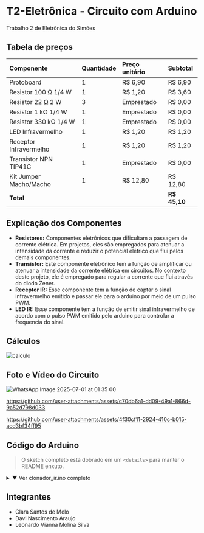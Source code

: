 # T2-Eletrônica - Circuito com Arduino
Trabalho 2 de Eletrônica do Simões

## Tabela de preços

| Componente | Quantidade | Preço unitário | Subtotal |
| :--- | :--- | :--- | :--- |
| Protoboard | 1 | R$ 6,90 | R$ 6,90 |
| Resistor 100 Ω 1/4 W | 1 | R$ 1,20 | R$ 3,60 |
| Resistor 22 Ω 2 W | 3 | Emprestado | R$ 0,00 |
| Resistor 1 kΩ 1/4 W | 1 | Emprestado | R$ 0,00 |
| Resistor 330 kΩ 1/4 W | 1 | Emprestado | R$ 0,00 |
| LED Infravermelho | 1 | R$ 1,20 | R$ 1,20 |
| Receptor Infravermelho | 1 | R$ 1,20 | R$ 1,20 |
| Transistor NPN TIP41C | 1 | Emprestado | R$ 0,00 |
| Kit Jumper Macho/Macho | 1 | R$ 12,80 | R$ 12,80 |
| **Total** | | | **R$ 45,10** |

## Explicação dos Componentes

* **Resistores:** Componentes eletrônicos que dificultam a passagem de corrente elétrica. Em projetos, eles são empregados para atenuar a intensidade da corrente e reduzir o potencial elétrico que flui pelos demais componentes.
* **Transistor:** Este componente eletrônico tem a função de amplificar ou atenuar a intensidade da corrente elétrica em circuitos. No contexto deste projeto, ele é empregado para regular a corrente que flui através do diodo Zener.
* **Receptor IR:** Esse componente tem a função de captar o sinal infravermelho emitido e passar ele para o arduino por meio de um pulso PWM.
* **LED IR:** Esse componente tem a função de emitir sinal infravermelho de acordo com o pulso PWM emitido pelo arduino para controlar a frequencia do sinal.
## Cálculos

![calculo](https://github.com/user-attachments/assets/24644876-72a1-4545-81ac-5633578a4635)

## Foto e Vídeo do Circuito

![WhatsApp Image 2025-07-01 at 01 35 00](https://github.com/user-attachments/assets/1f8ea21a-e3fe-4de8-b6ce-d500fbe41903)

https://github.com/user-attachments/assets/c70db6a1-dd09-49a1-866d-9a52d798d033

https://github.com/user-attachments/assets/4f30cf11-2924-410c-b015-acd3bf34ff95

## Código do Arduino

> O sketch completo está dobrado em um `<details>` para manter o README enxuto.  

<details>
<summary>▼ Ver clonador_ir.ino completo</summary>

```arduino
/*  ──────────────────────────────────────────────────────────────
    CLONADOR IR   · Somente NEC (controle do kit)  +  NEC2 (projetor)
    --------------------------------------------------------------
    ▸ Pressione o botão "KEY_LEARN" (código 70) do controle NEC
      • 1ª vez  → entra em modo aprendizagem; aguarda quadro NEC2
      • 2ª vez  → transmite o quadro NEC2 gravado (liga/desliga projetor)
    ▸ Pressione "KEY_RESET" (código 68) para apagar o slot
    -------------------------------------------------------------- */

#include <IRremote.h>

#define IR_RX_PIN    3
#define IR_TX_PIN    9

constexpr uint8_t KEY_LEARN = 70;   // highlight-line
constexpr uint8_t KEY_RESET = 68;   // highlight-line
constexpr int_fast8_t REPEATS = 2;  // 0-3, ajuste conforme necessário  // highlight-line

// ---------------------- slot único p/ o projetor ----------------------
bool     nec2Learned = false;
uint16_t projAddr    = 0;
uint8_t  projCmd     = 0;

// ---------------------- funções utilitárias --------------------------
void logDecode() {
  auto &d = IrReceiver.decodedIRData;
  Serial.print(F("[RX] proto="));
  Serial.print(d.protocol == NEC        ? "NEC" :
               d.protocol == NEC2       ? "NEC2" : "OUTRO");
  Serial.print(F(" addr=0x")); Serial.print(d.address, HEX);
  Serial.print(F(" cmd=0x"));  Serial.print(d.command, HEX);
  Serial.print(F(" flags=0b")); Serial.println(d.flags, BIN);
}

void learnNEC2() {
  Serial.println(F("Aguardando sinal NEC2 do projetor..."));
  IrReceiver.resume();
  while (true) {
    if (!IrReceiver.decode()) continue;
    if (IrReceiver.decodedIRData.protocol == NEC2 &&
        IrReceiver.decodedIRData.command != 0x00) {
      // quadro válido
      projAddr    = IrReceiver.decodedIRData.address;
      projCmd     = IrReceiver.decodedIRData.command;
      nec2Learned = true;
      Serial.print(F("Gravado NEC2 addr=0x")); Serial.print(projAddr, HEX);
      Serial.print(F(" cmd=0x"));              Serial.println(projCmd, HEX);
      IrReceiver.resume();
      return;
    }
    IrReceiver.resume();   // ignora qualquer coisa que não seja NEC2
  }
}

void sendNEC2() {
  if (!nec2Learned) {
    Serial.println(F("Slot vazio — aprenda primeiro."));
    return;
  }
  Serial.print(F("Enviando NEC2 0x")); Serial.print(projAddr, HEX);
  Serial.print(F(" 0x"));              Serial.print(projCmd, HEX);
  Serial.print(F(" rep="));            Serial.println(REPEATS);
  IrSender.sendNEC2(projAddr, projCmd, REPEATS);
}

// ---------------------------------------------------------------------
void setup() {
  Serial.begin(115200);
  IrReceiver.begin(IR_RX_PIN);
  IrSender.begin(IR_TX_PIN);
  Serial.println(F("=== Clonador IR (NEC + NEC2) pronto ==="));
}

void loop() {
  if (!IrReceiver.decode()) return;

  // Ignora tudo que não for NEC (controle do kit) ou NEC2 (projetor)
  if (IrReceiver.decodedIRData.protocol == NEC) {
    uint8_t key = IrReceiver.decodedIRData.command;
    logDecode();                // mostra a tecla pressionada no kit
    switch (key) {
      case KEY_LEARN:
        if (!nec2Learned) learnNEC2();
        else              sendNEC2();
        break;

      case KEY_RESET:
        nec2Learned = false;
        Serial.println(F("Slot apagado."));
        break;
    }
  }
  else if (IrReceiver.decodedIRData.protocol == NEC2) {
    // útil para monitorar o sinal original do projetor, caso queira
    logDecode();
  }

  IrReceiver.resume();
}
```

</details>

## Integrantes
* Clara Santos de Melo
* Davi Nascimento Araujo
* Leonardo Vianna Molina Silva

